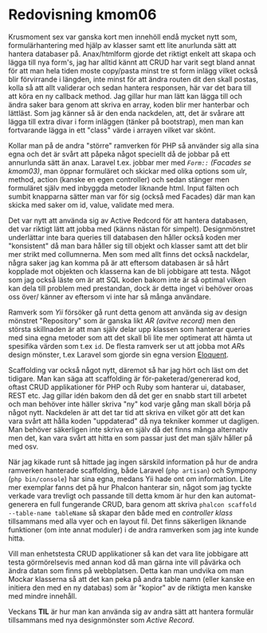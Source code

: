 ---
---
Redovisning kmom06
=========================

Krusmoment sex var ganska kort men innehöll endå mycket nytt som, formulärhantering med hjälp av klasser samt ett lite anurlunda sätt att hantera databaser på. Anax/htmlform gjorde det riktigt enkelt att skapa och lägga till nya form's, jag har alltid kännt att CRUD har varit segt bland annat för att man hela tiden moste copy/pasta minst tre st form inlägg vilket också blir förvirrande i längden, inte minst för att ändra routen dit den skall postas, kolla så att allt validerar och sedan hantera responsen, här var det bara till att köra en ny callback method. Jag gillar hur man lätt kan lägga till och ändra saker bara genom att skriva en array, koden blir mer hanterbar och lättläst. Som jag känner så är den enda nackdelen, att, det är svårare att lägga till extra divar i form inläggen (tänker på bootstrap), men man kan fortvarande lägga in ett "class" värde i arrayen vilket var skönt.

Kollar man på de andra "större" ramverken för PHP så använder sig alla sina egna och det är svårt att påpeka något speciellt då de jobbar på ett annurlunda sätt än anax. Laravel t.ex. jobbar mer med *`Form::` (Facades se kmom03)*, man öppnar formuläret och skickar med olika options som ulr, method, action (kanske en egen controller) och sedan stänger men formuläret själv med inbyggda metoder liknande html. Input fälten och sumbit knapparna sätter man var för sig (också med Facades) där man kan skicka med saker om id, value, validate med mera.

Det var nytt att använda sig av Active Redcord för att hantera databasen, det var riktigt lätt att jobba med (känns nästan för simpelt). Designmönstret underlättar inte bara queries till databasen den håller också koden mer "konsistent" då man bara håller sig till objekt och klasser samt att det blir mer strikt med collumnerna. Men som med allt finns det också nackdelar, några saker jag kan komma på är att eftersom databasen är så hårt kopplade mot objekten och klasserna kan de bli jobbigare att testa. Något som jag också läste om är att SQL koden bakom inte är så optimal vilken kan dela till problem med prestandan, dock är detta inget vi behöver oroas oss över/ känner av eftersom vi inte har så många användare.

Ramverk som *Yii* försöker gå runt detta genom att använda sig av design mönstret "Repository" som är ganska likt *AR (avitve record)* men den största skillnaden är att man själv delar upp klassen som hanterar queries med sina egna metoder som att det skall bli lite mer optimerat att hämta ut spesifika värden som t.ex `id`. De flesta ramverk ser ut att jobba mot *AR*s design mönster, t.ex Laravel som gjorde sin egna version [Eloquent](https://laravel.com/docs/5.7/eloquent).

Scaffolding var också något nytt, däremot så har jag hört och läst om det tidigare. Man kan säga att scaffolding är för-paketerad/genererad kod, oftast CRUD applikationer för PHP och Ruby som hanterar ui, databaser, REST etc. Jag gillar idén bakom den då det ger en snabb start till arbetet och man behöver inte häller skriva "ny" kod varje gång man skall börja på något nytt. Nackdelen är att det tar tid att skriva en vilket gör att det kan vara svårt att hålla koden "uppdaterad" då nya tekniker kommer ut dagligen. Man behöver säkerligen inte skriva en själv då det finns många alternativ men det, kan vara svårt att hitta en som passar just det man själv håller på med osv.

När jag kikade runt så hittade jag ingen särskild information på hur de andra ramverken hanterade scaffolding, både Laravel (`php artisan`) och Sympony (`php bin/console`) har sina egna, medans Yii hade ont om information. Lite mer exemplar fanns det på hur Phalcon hanterar sin, något som jag tyckte verkade vara trevligt och passande till detta kmom är hur den kan automat-generera en full fungerande CRUD, bara genom att skriva `phalcon scaffold --table-name tableName` så skapar den både med en *controller klass* tillsammans med alla vyer och en layout fil. Det finns säkerligen liknande funktioner (om inte annat moduler) i de andra ramverken som jag inte kunde hitta.

Vill man enhetstesta CRUD applikationer så kan det vara lite jobbigare att testa görmörelsevis med annan kod då man gärna inte vill påvärka och ändra datan som finns på webbplatsen. Detta kan man undvika om man Mockar klasserna så att det kan peka på andra table namn (eller kanske en initiera den med en ny databas) som är "kopior" av de riktigta men kanske med mindre innehåll.

Veckans **TIL** är hur man kan använda sig av andra sätt att hantera formulär tillsammans med nya designmönster som *Active Record*.
